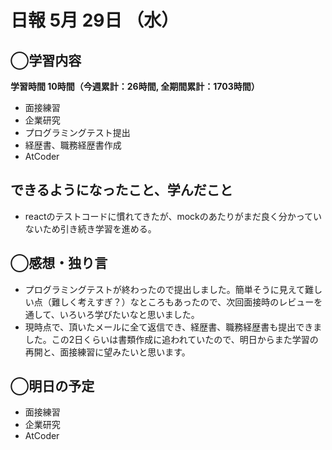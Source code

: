# 日報  5月 29日 （水）

## ◯学習内容

**学習時間  10時間（今週累計：26時間, 全期間累計：1703時間）**

- 面接練習
- 企業研究
- プログラミングテスト提出
- 経歴書、職務経歴書作成
- AtCoder

## できるようになったこと、学んだこと

- reactのテストコードに慣れてきたが、mockのあたりがまだ良く分かっていないため引き続き学習を進める。

## ◯感想・独り言

- プログラミングテストが終わったので提出しました。簡単そうに見えて難しい点（難しく考えすぎ？）なところもあったので、次回面接時のレビューを通して、いろいろ学びたいなと思いました。
- 現時点で、頂いたメールに全て返信でき、経歴書、職務経歴書も提出できました。この2日くらいは書類作成に追われていたので、明日からまた学習の再開と、面接練習に望みたいと思います。

## ◯明日の予定

- 面接練習
- 企業研究
- AtCoder
